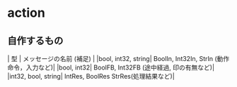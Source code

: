# action

## 自作するもの
| 型 | メッセージの名前 (補足) |
|bool, int32, string| BoolIn, Int32In, StrIn (動作命令，入力など)|
|bool, int32| BoolFB, Int32FB (途中経過, 印の有無など)|
|int32, bool, string| IntRes, BoolRes StrRes(処理結果など)|
